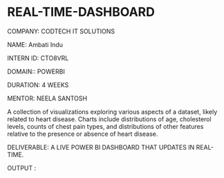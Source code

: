 # REAL-TIME-DASHBOARD

COMPANY: CODTECH IT SOLUTIONS

NAME: Ambati Indu

INTERN ID: CTO8VRL

DOMAIN:: POWERBI

DURATION: 4 WEEKS

MENTOR: NEELA SANTOSH

A collection of visualizations exploring various aspects of a dataset, likely related to heart disease. Charts include distributions of age, cholesterol levels, counts of chest pain types, and distributions of other features relative to the presence or absence of heart disease.

DELIVERABLE: A LIVE POWER BI DASHBOARD THAT UPDATES IN REAL-TIME.

OUTPUT : 
